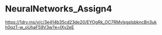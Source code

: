 # NeuralNetworks_Assign4

https://1drv.ms/v/c/3e414b35cd23de20/EYOgRk_OC7RMvlsgslsbkncBn3ukh0qzT-w_oUhaF59V3w?e=IXy2eE

